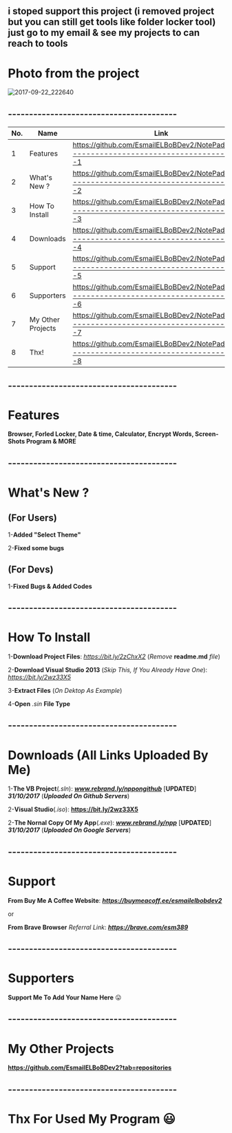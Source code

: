## i stoped support this project (i removed project but you can still get tools like folder locker tool) just go to my email & see my projects to can reach to tools

# Photo from the project
![2017-09-22_222640](https://user-images.githubusercontent.com/28893833/30763333-fe79c8f0-9fe5-11e7-8af4-a9e2c7bb8c5f.png)
## ----------------------------------------

| No.  | Name | Link |
| ------------- | ------------- | ------------- |
| 1  | Features  | https://github.com/EsmailELBoBDev2/NotePad_PRo#-----------------------------------------1  |
| 2  | What's New ? | https://github.com/EsmailELBoBDev2/NotePad_PRo#-----------------------------------------2  |
| 3  | How To Install  | https://github.com/EsmailELBoBDev2/NotePad_PRo#-----------------------------------------3  |
| 4  | Downloads  | https://github.com/EsmailELBoBDev2/NotePad_PRo#-----------------------------------------4 |
| 5  | Support  | https://github.com/EsmailELBoBDev2/NotePad_PRo#-----------------------------------------5  |
| 6  | Supporters  | https://github.com/EsmailELBoBDev2/NotePad_PRo#-----------------------------------------6  |
| 7  | My Other Projects  | https://github.com/EsmailELBoBDev2/NotePad_PRo#-----------------------------------------7  |
| 8  | Thx!  | https://github.com/EsmailELBoBDev2/NotePad_PRo#-----------------------------------------8  |
## ----------------------------------------
# Features 

**Browser, Forled Locker, Date & time, Calculator, Encrypt Words, Screen-Shots Program & MORE**
## ----------------------------------------
# What's New ?

## (For Users)

1-**Added "Select Theme"** 

2-**Fixed some bugs**

## (For Devs)

1-**Fixed Bugs & Added Codes**
## ----------------------------------------
# How To Install

1-**Download Project Files**: *https://bit.ly/2zChxX2* (*Remove* **readme.md** *file*)

2-**Download Visual Studio 2013** (*Skip This, If You Already Have One*): *https://bit.ly/2wz33X5*

3-**Extract Files** (*On Dektop As Example*)

4-**Open** *.sin* **File Type**
## ----------------------------------------
# Downloads (All Links Uploaded By Me)

1-**The VB Project**(*.sln*): ***www.rebrand.ly/nppongithub*** [**UPDATED**] ***31/10/2017*** (***Uploaded On Github Servers***)

2-**Visual Studio**(*.iso*): **https://bit.ly/2wz33X5**

2-**The Nornal Copy Of My App**(*.exe*):  ***www.rebrand.ly/npp*** [**UPDATED**] ***31/10/2017*** (***Uploaded On Google Servers***)
## ----------------------------------------
# Support

**From Buy Me A Coffee Website**: ***https://buymeacoff.ee/esmailelbobdev2***

or

**From Brave Browser** *Referral Link*: ***https://brave.com/esm389***

## ----------------------------------------
# Supporters

**Support Me To Add Your Name Here** :stuck_out_tongue:
## ----------------------------------------

# My Other Projects

**https://github.com/EsmailELBoBDev2?tab=repositories**
## ----------------------------------------

# Thx For Used My Program :smiley:
